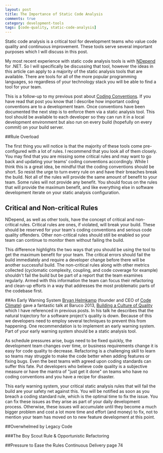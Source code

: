 ```yaml
---
layout: post
title: The Importance of Static Code Analysis
comments: true
category: development-tools
tags: [code-quality, static-code-analysis]
---
```


Static code analysis is a critical tool for development teams who value code quality and continuous improvement. These tools serve several important purposes which I will discuss in this post.  
 
My most recent experience with static code analysis tools is with [NDepend](http://www.ndepend.com/ "NDepend Home Page") for .NET. So I will specifically be discussing that tool, however the ideas in this article can apply to a majority of the static analysis tools that are available.  There are tools for all of the more popular programming languages, so regardless of your technology stack you will be able to find a tool for your team.

<!--more-->
 
This is a follow-up to my previous post about  [Coding Conventions](/2015/07/18/coding-conventions.html). If you have read that post you know that I describe how
important coding conventions are to a development team.  Once conventions have been documented the next step is to enforce them via a static analysis tool. This tool should be available to each developer so they can run it in a local development environment but also run on every build (hopefully on every commit) on your build server. 

##Rule Overload

The first thing you will notice is that the majority of these tools come pre-configured with a lot of rules. I recommend that you look all of them closely. You may find that you are missing some critical rules and may want to go back and updating your teams' coding conventions accordingly. While I think this is a great idea, be mindful that the coding conventions should be short. So resist the urge to turn every rule on and have their breaches break the build. Not all of the rules will provide the same amount of benefit to your team.  Some rules will not provide any benefit. You should focus on the rules that will provide the maximum benefit, and like everything else in software development iterate on your static analysis configuration.

## Critical and Non-critical Rules
NDepend, as well as other tools, have the concept of critical and non-critical rules. Critical rules are ones, if violated, will break your build. These should be reserved for your team's coding conventions and serious code quality offenders. Other non-critical rules should still be enabled so your team can continue to monitor them without failing the build.

This difference highlights the two ways that you should be using the tool to get the maximum benefit for your team. The critical errors should fail the build immediately and require a developer change before there will be another successful build. The non-critical rules along with other metrics collected (cyclomatic complexity, coupling, and code coverage for example) shouldn't fail the build but be part of a report that the team examines regularly. Armed with this information the team can focus their refactoring and clean-up efforts in a way that addresses the most problematic parts of the codebase first.

##An Early Warning System
[Bryan Helmkamp](https://twitter.com/brynary "Bryan's twitter account") (founder and CEO of [Code Climate](https://codeclimate.com/)) gave a fantastic talk at Baruco 2013, [Building a Culture of Quality](https://www.youtube.com/watch?v=Jsi1YTkXwxA) which I have referenced in previous posts. In his talk he describes that the natural trajectory for a software project's quality is down. Because of this we developers need to employ several techniques to prevent this from happening. One recommendation is to implement an early warning system. Part of your early warning system should be a static analysis tool.

As schedule pressures arise, bugs need to be fixed quickly, the development team changes over time, or business requirements change it is easy for code quality to decrease. Refactoring is a challenging skill to learn so teams may struggle to make the code better when adding features or fixing bugs.  Even the best teams with agreed upon coding standards can suffer this fate. Put developers who believe code quality is a subjective measure or have the mantra of "just get it done" on teams who have no coding conventions and you have a recipe for disaster. 

This early warning system, your critical static analysis rules that will fail the build are your safety net against this. You will be notified as soon as you breach a coding standard rule, which is the optimal time to fix the issue. You can fix these issues as they arise as part of your daily development process. Otherwise, these issues will accumulate until they become a much bigger problem and cost a lot more time and effort (and money) to fix, not to mention your team has moved on to new feature development at this point.

##Overwhelmed by Legacy Code


###The Boy Scout Rule & Opportunistic Refactoring

##Pressure to Ease the Rules
Continuous Delivery page 74
